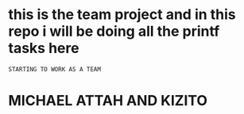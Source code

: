 # this is the team project and in this repo i will be doing all the printf tasks here
 	STARTING TO WORK AS A TEAM
# MICHAEL ATTAH AND KIZITO
